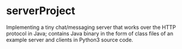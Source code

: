 # serverProject
 Implementing a tiny chat/messaging server that works over the HTTP protocol in Java; contains Java binary in the form of class files of an example server and clients in Python3 source code.
